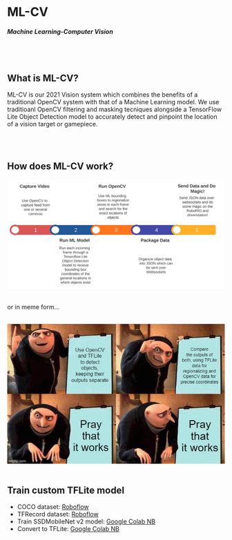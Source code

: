 <h1>ML-CV</h1>
<h5>Machine Learning-Computer Vision</h5>
<br><br>
<h2>What is ML-CV?</h2>
<p>ML-CV is our 2021 Vision system which combines the benefits of a traditional OpenCV system with that of a Machine Learning model. We use traditioanl OpenCV filtering and masking tecniques alongside a TensorFlow Lite Object Detection model to accurately detect and pinpoint the location of a vision target or gamepiece.</p>
<br><br>
<h2>How does ML-CV work?</h2>
<img src='readme_imgs\image.svg'>
<br><br>
<p>or in meme form...</p>
<br>
<img src='readme_imgs\4qyg7e.jpg'>
<br><br>
<h2>Train custom TFLite model</h2>
<ul>
  <li>COCO dataset: <a href='https://app.roboflow.com/ds/KQOksETAbP?key=au2OToVZUd'>Roboflow</a></li>
  <li>TFRecord dataset: <a href='https://app.roboflow.com/ds/vMAuXS5Fps?key=wTtLqjzKvf'>Roboflow</a></li>
  <li>Train SSDMobileNet v2 model: <a href='https://colab.research.google.com/drive/1zdoX-bkXDSk99yQJUpRPQ6P8TEPFaQW9?usp=sharing'>Google Colab NB</a></li>
  <li>Convert to TFLite: <a href='https://colab.research.google.com/drive/1GHuImxzt9npB0Ca4uF4Qdv9MIM5GmnMv?usp=sharing'>Google Colab NB</a></li>
</ul>
